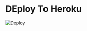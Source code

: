 # DEploy To Heroku
[![Deploy](https://www.herokucdn.com/deploy/button.svg)](https://heroku.com/deploy?template=https://github.com/rockstarcuba/code-7.2-directo)
